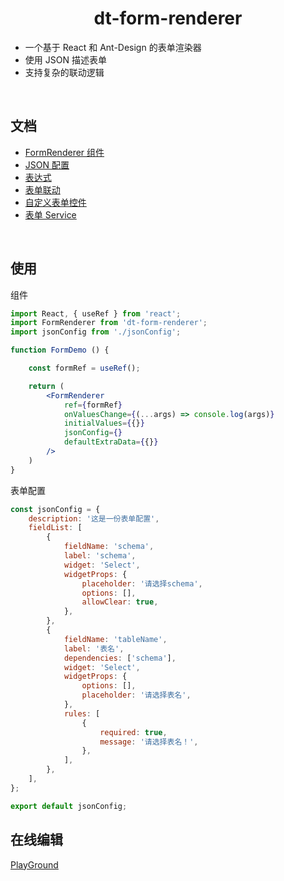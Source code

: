 <h1 align='center'> dt-form-renderer </h1>

-   一个基于 React 和 Ant-Design 的表单渲染器
-   使用 JSON 描述表单
-   支持复杂的联动逻辑

<br/>

## 文档

-   [FormRenderer 组件](./docs/FormRenderer.md)
-   [JSON 配置](./docs//JsonConfig.md)
-   [表达式](./docs/Expression.md)
-   [表单联动](./docs/Interaction.md)
-   [自定义表单控件](./docs/Widget.md)
-   [表单 Service](./docs/FormService.md)

<br/>

## 使用

组件

```jsx
import React, { useRef } from 'react';
import FormRenderer from 'dt-form-renderer';
import jsonConfig from './jsonConfig';

function FormDemo () {

    const formRef = useRef();

    return (
        <FormRenderer
            ref={formRef}
            onValuesChange={(...args) => console.log(args)}
            initialValues={{}}
            jsonConfig={}
            defaultExtraData={{}}
        />
    )
}
```

表单配置

```js
const jsonConfig = {
    description: '这是一份表单配置',
    fieldList: [
        {
            fieldName: 'schema',
            label: 'schema',
            widget: 'Select',
            widgetProps: {
                placeholder: '请选择schema',
                options: [],
                allowClear: true,
            },
        },
        {
            fieldName: 'tableName',
            label: '表名',
            dependencies: ['schema'],
            widget: 'Select',
            widgetProps: {
                options: [],
                placeholder: '请选择表名',
            },
            rules: [
                {
                    required: true,
                    message: '请选择表名！',
                },
            ],
        },
    ],
};

export default jsonConfig;
```

## 在线编辑

[PlayGround](https://dtstack.github.io/dt-form-renderer/)
